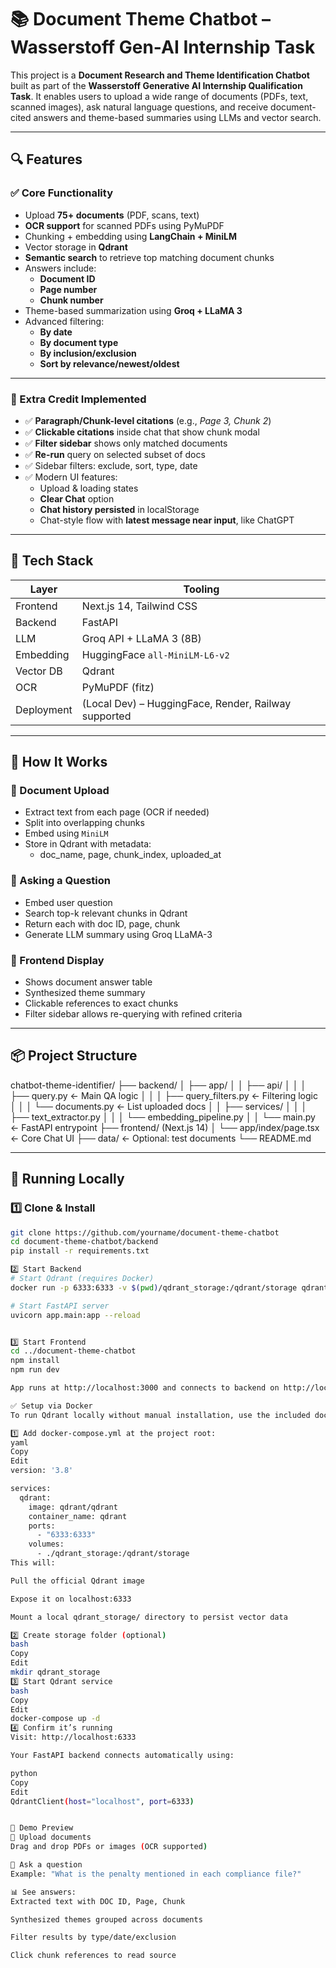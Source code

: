 
# 📚 Document Theme Chatbot – Wasserstoff Gen-AI Internship Task

This project is a **Document Research and Theme Identification Chatbot** built as part of the **Wasserstoff Generative AI Internship Qualification Task**. It enables users to upload a wide range of documents (PDFs, text, scanned images), ask natural language questions, and receive document-cited answers and theme-based summaries using LLMs and vector search.

---

## 🔍 Features

### ✅ Core Functionality

- Upload **75+ documents** (PDF, scans, text)
- **OCR support** for scanned PDFs using PyMuPDF
- Chunking + embedding using **LangChain + MiniLM**
- Vector storage in **Qdrant**
- **Semantic search** to retrieve top matching document chunks
- Answers include:
  - **Document ID**
  - **Page number**
  - **Chunk number**
- Theme-based summarization using **Groq + LLaMA 3**
- Advanced filtering:
  - **By date**
  - **By document type**
  - **By inclusion/exclusion**
  - **Sort by relevance/newest/oldest**

---

### 🎯 Extra Credit Implemented

- ✅ **Paragraph/Chunk-level citations** (e.g., *Page 3, Chunk 2*)
- ✅ **Clickable citations** inside chat that show chunk modal
- ✅ **Filter sidebar** shows only matched documents
- ✅ **Re-run** query on selected subset of docs
- ✅ Sidebar filters: exclude, sort, type, date
- ✅ Modern UI features:
  - Upload & loading states
  - **Clear Chat** option
  - **Chat history persisted** in localStorage
  - Chat-style flow with **latest message near input**, like ChatGPT

---

## 🧠 Tech Stack

| Layer     | Tooling                       |
|-----------|-------------------------------|
| Frontend  | Next.js 14, Tailwind CSS      |
| Backend   | FastAPI                       |
| LLM       | Groq API + LLaMA 3 (8B)       |
| Embedding | HuggingFace `all-MiniLM-L6-v2`|
| Vector DB | Qdrant                        |
| OCR       | PyMuPDF (fitz)                |
| Deployment| (Local Dev) – HuggingFace, Render, Railway supported |

---

## 🧪 How It Works

### 🔹 Document Upload
- Extract text from each page (OCR if needed)
- Split into overlapping chunks
- Embed using `MiniLM`
- Store in Qdrant with metadata:
  - doc_name, page, chunk_index, uploaded_at

### 🔹 Asking a Question
- Embed user question
- Search top-k relevant chunks in Qdrant
- Return each with doc ID, page, chunk
- Generate LLM summary using Groq LLaMA-3

### 🔹 Frontend Display
- Shows document answer table
- Synthesized theme summary
- Clickable references to exact chunks
- Filter sidebar allows re-querying with refined criteria

---

## 📦 Project Structure


chatbot-theme-identifier/
├── backend/
│ ├── app/
│ │ ├── api/
│ │ │ ├── query.py ← Main QA logic
│ │ │ ├── query_filters.py ← Filtering logic
│ │ │ └── documents.py ← List uploaded docs
│ │ ├── services/
│ │ │ ├── text_extractor.py
│ │ │ └── embedding_pipeline.py
│ │ └── main.py ← FastAPI entrypoint
├── frontend/ (Next.js 14)
│ └── app/index/page.tsx ← Core Chat UI
├── data/ ← Optional: test documents
└── README.md


---

## 🚀 Running Locally

### 1️⃣ Clone & Install

```bash
git clone https://github.com/yourname/document-theme-chatbot
cd document-theme-chatbot/backend
pip install -r requirements.txt

2️⃣ Start Backend
# Start Qdrant (requires Docker)
docker run -p 6333:6333 -v $(pwd)/qdrant_storage:/qdrant/storage qdrant/qdrant

# Start FastAPI server
uvicorn app.main:app --reload


3️⃣ Start Frontend
cd ../document-theme-chatbot
npm install
npm run dev

App runs at http://localhost:3000 and connects to backend on http://localhost:8000

✅ Setup via Docker 
To run Qdrant locally without manual installation, use the included docker-compose.yml.

1️⃣ Add docker-compose.yml at the project root:
yaml
Copy
Edit
version: '3.8'

services:
  qdrant:
    image: qdrant/qdrant
    container_name: qdrant
    ports:
      - "6333:6333"
    volumes:
      - ./qdrant_storage:/qdrant/storage
This will:

Pull the official Qdrant image

Expose it on localhost:6333

Mount a local qdrant_storage/ directory to persist vector data

2️⃣ Create storage folder (optional)
bash
Copy
Edit
mkdir qdrant_storage
3️⃣ Start Qdrant service
bash
Copy
Edit
docker-compose up -d
4️⃣ Confirm it’s running
Visit: http://localhost:6333

Your FastAPI backend connects automatically using:

python
Copy
Edit
QdrantClient(host="localhost", port=6333)


🎥 Demo Preview
📝 Upload documents
Drag and drop PDFs or images (OCR supported)

💬 Ask a question
Example: "What is the penalty mentioned in each compliance file?"

📊 See answers:
Extracted text with DOC ID, Page, Chunk

Synthesized themes grouped across documents

Filter results by type/date/exclusion

Click chunk references to read source
